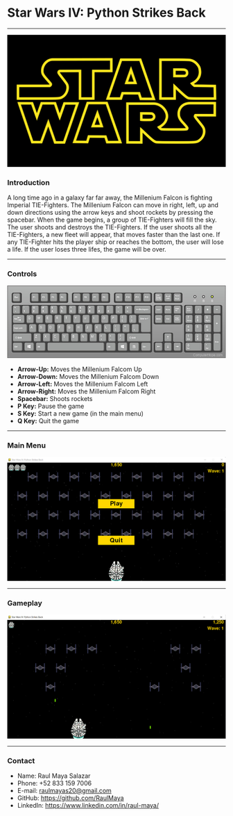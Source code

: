 # <b>Star Wars IV: Python Strikes Back </b>

<hr>

![Star Wars](readme_files/sw_logo.png)

### Introduction

A long time ago in a galaxy far far away, the Millenium Falcon is fighting Imperial TIE-Fighters. The Millenium Falcon can move in right, left, up and down directions using the arrow keys and shoot rockets by pressing the spacebar. When the game begins, a group of TIE-Fighters will fill the sky. The user shoots and destroys the TIE-Fighters. If the user shoots all the TIE-Fighters, a new fleet will appear, that moves faster than the last one. If any TIE-Fighter hits the player ship or reaches the bottom, the user will lose a life. If the user loses three lifes, the game will be over.

<hr>

### Controls

![Star Wars](readme_files/keyboard.jpg)

* <b>Arrow-Up:</b> Moves the Millenium Falcom Up
* <b>Arrow-Down:</b> Moves the Millenium Falcom Down
* <b>Arrow-Left:</b> Moves the Millenium Falcom Left
* <b>Arrow-Right:</b> Moves the Millenium Falcom Right
* <b>Spacebar:</b> Shoots rockets
* <b>P Key:</b> Pause the game
* <b>S Key:</b> Start a new game (in the main menu)
* <b>Q Key:</b> Quit the game

<hr>

### Main Menu

![Star Wars](readme_files/AlienGame.png)

<hr>


### Gameplay

![Star Wars](readme_files/PlayingSW.png)

<hr>

### Contact

* Name: Raul Maya Salazar
* Phone: +52 833 159 7006
* E-mail: raulmayas20@gmail.com
* GitHub: https://github.com/RaulMaya
* LinkedIn: https://www.linkedin.com/in/raul-maya/
